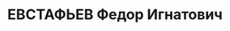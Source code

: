 ---
title: ЕВСТАФЬЕВ Федор Игнатович
description: '1894 г. р., уроженец д. Волосово Гдовского р-на Лен. обл., русский,
  член ВКП(б) в 1918-1937 гг., зам. военного коменданта Ленинграда, майор, проживал:
  г. Ленинград, ул. Некрасова, д. 39, кв. 16. Выездной сессией Военной коллегии Верховного
  суда СССР в г. Ленинград 2 декабря 1937 г. приговорен по ст. ст. 58-1б-8-11 УК РСФСР
  к высшей мере наказания. Расстрелян в г. Ленинград 2 декабря 1937 г.'
---